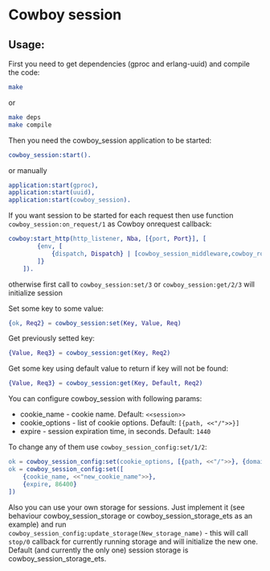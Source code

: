 # Cowboy session

## Usage:
First you need to get dependencies (gproc and erlang-uuid) and compile the code:
```bash
make
```
or
```bash
make deps
make compile
```

Then you need the cowboy_session application to be started:
```erlang
cowboy_session:start().
```
or manually
```erlang
application:start(gproc),
application:start(uuid),
application:start(cowboy_session).
```

If you want session to be started for each request then use function `cowboy_session:on_request/1` as Cowboy onrequest callback:
```erlang
cowboy:start_http(http_listener, Nba, [{port, Port}], [
		{env, [
			{dispatch, Dispatch} | [cowboy_session_middleware,cowboy_router,cowboy_handler]
		]}
	]).
```
otherwise first call to `cowboy_session:set/3` or `cowboy_session:get/2/3` will initialize session

Set some key to some value:
```erlang
{ok, Req2} = cowboy_session:set(Key, Value, Req)
```

Get previously setted key:
```erlang
{Value, Req3} = cowboy_session:get(Key, Req2)
```

Get some key using default value to return if key will not be found:
```erlang
{Value, Req3} = cowboy_session:get(Key, Default, Req2)
```

You can configure cowboy_session with following params:
- cookie_name - cookie name. Default: `<<session>>`
- cookie_options - list of cookie options. Default: `[{path, <<"/">>}]`
- expire - session expiration time, in seconds. Default: `1440`

To change any of them use `cowboy_session_config:set/1/2`:
```erlang
ok = cowboy_session_config:set(cookie_options, [{path, <<"/">>}, {domain, <<".site.com">>}]),
ok = cowboy_session_config:set([
	{cookie_name, <<"new_cookie_name">>},
	{expire, 86400}
])
```

Also you can use your own storage for sessions. Just implement it (see behaviour cowboy_session_storage or cowboy_session_storage_ets as an example) and run `cowboy_session_config:update_storage(New_storage_name)` - this will call `stop/0` callback for currently running storage and will initialize the new one. Default (and currently the only one) session storage is cowboy_session_storage_ets.
